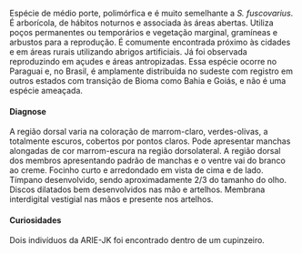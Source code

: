 ﻿Espécie de médio porte, <glossario>polimórfica</glossario> e é muito semelhante a *S. fuscovarius*. É arborícola, de hábitos noturnos e associada às áreas abertas. Utiliza poços permanentes ou temporários e vegetação marginal, gramíneas e arbustos para a reprodução. É comumente encontrada próximo às cidades e em áreas rurais utilizando abrigos artificiais. Já foi observada reproduzindo em açudes e áreas antropizadas.
Essa espécie ocorre no Paraguai e, no Brasil, é amplamente distribuída no sudeste com registro em outros estados com transição de Bioma como Bahia e Goiás, e não é uma espécie ameaçada.


#### Diagnose
A região dorsal varia na coloração de marrom-claro, verdes-olivas, a totalmente escuros, cobertos por pontos claros. Pode apresentar manchas alongadas de cor marrom-escura na região dorsolateral. A região dorsal dos membros apresentando padrão de manchas e o ventre vai do branco ao creme. Focinho curto e arredondado em vista de cima e de lado. Tímpano desenvolvido, sendo aproximadamente 2/3 do tamanho do olho. Discos dilatados bem desenvolvidos nas mão e artelhos. Membrana interdigital vestigial nas mãos e presente nos artelhos. 


#### Curiosidades
Dois indivíduos da ARIE-JK foi encontrado dentro de um cupinzeiro.